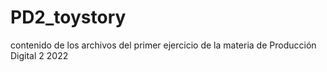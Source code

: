 # PD2_toystory
contenido de los archivos del primer ejercicio de  la materia de Producción Digital 2 2022
